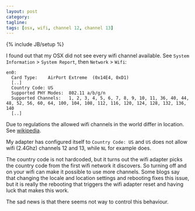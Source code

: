 ```yaml
---
layout: post
category: 
tagline: 
tags: [osx, wifi, channel 12, channel 13]
---
```

{% include JB/setup %}

I found out that my OSX did not see every wifi channel available. See `System Information` > `System Report`, then `Network` > `Wifi`:

```
en0:
  Card Type:	AirPort Extreme  (0x14E4, 0xD1)
  [..]
  Country Code:	US
  Supported PHY Modes:	802.11 a/b/g/n
  Supported Channels:	1, 2, 3, 4, 5, 6, 7, 8, 9, 10, 11, 36, 40, 44, 48, 52, 56, 60, 64, 100, 104, 108, 112, 116, 120, 124, 128, 132, 136, 140
  [..]
```

Due to regulations the allowed wifi channels in the world differ in location. See [wikipedia](https://en.wikipedia.org/wiki/List_of_WLAN_channels#Interference_Concerns).

My adapter has configured itself to `Country Code: US` and `US` does not allow wifi (2.4Ghz) channels 12 and 13, while `NL` for example does. 

The country code is not hardcoded, but it turns out the wifi adapter picks the country code from the first wifi network it discovers. So turning off and on your wifi can make it possible to use more channels.
Some blogs say that changing the locale and location settings and rebooting fixes this issue, but it is really the rebooting that triggers the wifi adapter reset and having luck that makes this work.

The sad news is that there seems not way to control this behaviour. 

